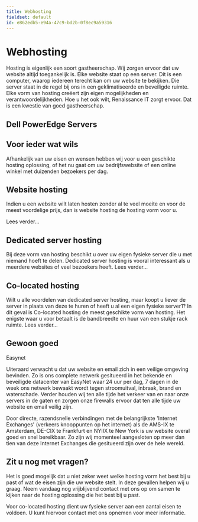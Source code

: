```yaml
---
title: Webhosting
fieldset: default
id: e862edb5-e94a-47c9-bd2b-0f8ec9a59316
---
```

# Webhosting
Hosting is eigenlijk een soort gastheerschap. Wij zorgen ervoor dat uw website altijd toegankelijk is. Elke website staat op een server. Dit is een computer, waarop iedereen terecht kan om uw website te bekijken. Die server staat in de regel bij ons in een geklimatiseerde en beveiligde ruimte. Elke vorm van hosting creëert zijn eigen mogelijkheden en verantwoordelijkheden. Hoe u het ook wilt, Renaissance IT zorgt ervoor. Dat is een kwestie van goed gastheerschap.

## Dell PowerEdge Servers

## Voor ieder wat wils
Afhankelijk van uw eisen en wensen hebben wij voor u een geschikte hosting oplossing, of het nu gaat om uw bedrijfswebsite of een online winkel met duizenden bezoekers per dag.

## Website hosting
Indien u een website wilt laten hosten zonder al te veel moeite en voor de meest voordelige prijs, dan is website hosting de hosting vorm voor u.

Lees verder...

## Dedicated server hosting
Bij deze vorm van hosting beschikt u over uw eigen fysieke server die u met niemand hoeft te delen. Dedicated server hosting is vooral interessant als u meerdere websites of veel bezoekers heeft.
Lees verder...

## Co-located hosting
Wilt u alle voordelen van dedicated server hosting, maar koopt u liever de server in plaats van deze te huren of heeft u al een eigen fysieke server1? In dit geval is Co-located hosting de meest geschikte vorm van hosting. Het enigste waar u voor betaalt is de bandbreedte en huur van een stukje rack ruimte.
Lees verder...

## Gewoon goed
Easynet

Uiteraard verwacht u dat uw website en email zich in een veilige omgeving bevinden. Zo is ons complete netwerk gesitueerd in het bekende en beveiligde datacenter van EasyNet waar 24 uur per dag, 7 dagen in de week ons netwerk bewaakt wordt tegen stroomuitval, inbraak, brand en waterschade. Verder houden wij ten alle tijde het verkeer van en naar onze servers in de gaten en zorgen onze firewalls ervoor dat ten alle tijde uw website en email veilig zijn.

Door directe, razendsnelle verbindingen met de belangrijkste 'Internet Exchanges' (verkeers knooppunten op het internet) als de AMS-IX te Amsterdam, DE-CIX te Frankfurt en NYIIX te New York is uw website overal goed en snel bereikbaar. Zo zijn wij momenteel aangesloten op meer dan tien van deze Internet Exchanges die gesitueerd zijn over de hele wereld.

## Zit u nog met vragen?
Het is goed mogelijk dat u niet zeker weet welke hosting vorm het best bij u past of wat de eisen zijn die uw website stelt. In deze gevallen helpen wij u graag. Neem vandaag nog vrijblijvend contact met ons op om samen te kijken naar de hosting oplossing die het best bij u past.

Voor co-located hosting dient uw fysieke server aan een aantal eisen te voldoen. U kunt hiervoor contact met ons opnemen voor meer informatie.